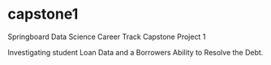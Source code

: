 # capstone1
Springboard Data Science Career Track Capstone Project 1

Investigating student Loan Data and a Borrowers Ability to Resolve the Debt.
